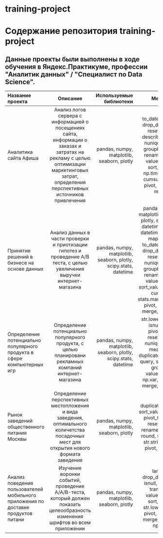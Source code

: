 ﻿# training-project
# Содержание репозитория training-project

## Данные проекты были выполнены в ходе обучения в Яндекс.Практикуме, профессии "Аналитик данных" / "Специалист по Data Science".

Название проекта     | Описание | 	Используемые библиотеки | 	Методы
:------------------- |:--------:| -------------------------:|:--------: 
Аналитика сайта Афиша | Анализ логов сервера с информацией о посещениях сайта, информации о заказах и затратах на рекламу с целью оптимизации маркетинговых затрат, определения перспективных источников привлечения | pandas, numpy, matplotlib, seaborn, plotly | to_datetime, isin, drop_duplicates, reset_index, describe,dt.year, nunique, isnull, groupby, mean, rename, round, value_counts, sort_values, np.timedelta64, cumsum, apply, pivot, hist, plot,  merge
Принятие решений в бизнесе на основе данных | Анализ данных в части проверки и приотизации гипотез и проведение А/B теста, с целью увеличения выручки интернет-магазина | pandas, numpy, matplotlib, seaborn, plotly, scipy.stats, datetime | pandas, numpy, matplotlib, seaborn, plotly, scipy.stats, datetime lambda, datetime.strptime, map, apply, to_datetime, isin, drop_duplicates, reset_index, nunique, isnull, groupby, mean, rename, round, value_counts, sort_values, concat, cumsum, stats.mannwhitneyu, pivot, hist, plot,  merge, и прочие
Определение потенциально популярного продукта в сфере компьютерных игр | Определение потенциально популярного продукта, с целью планировани рекламных компаний интернет-магазина | pandas, numpy, matplotlib, seaborn, plotly, scipy.stats, datetime | str.lower, dropna, isnull, sum, pivot_table, reset_index, nunique, fillna, mean, iloc, duplicated, rename, query, sort_values, groupby, value_counts, np.var, hist, plot,  merge, и прочие 
Рынок заведений общественного питания Москвы | Определение перспективных местопложения и вида заведения, оптимального количетства посадочных мест для открытия нового формата заведения | pandas, numpy, matplotlib, seaborn, plotly | duplicated, shape, sort_values, unique, pivot_table, len, reset_index, rename, groupby, round, str.extract, str.strip, merge, pivot, hist, plot
Анализ поведения пользователей мобильного приложения по доставке продуктов питани | Изучение воронки событий, проведение A/A/B-теста, который должен показать целеообразность изменения шрифтов во всем приложении | pandas, numpy, matplotlib, seaborn, plotly | lambda, drop_duplicates, isnull, groupby, transform, value_counts, sort_values, str.lower, apply, pivot, hist, plot,  merge, concat и прочие
